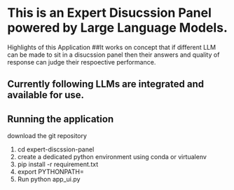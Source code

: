 # This is an Expert Disucssion Panel powered by Large Language Models.

Highlights of this Application
##It works on concept that if different LLM can be made to sit in a disucssion panel
then their answers and quality of response can judge their respoective performance.

## Currently following LLMs are integrated and available for use.


## Running the application
download the git repository

1. cd expert-discssion-panel
2. create a dedicated python environment using conda or virtualenv
3. pip install -r requirement.txt
4. export PYTHONPATH=<where you cloned this repo>
5. Run python app_ui.py

